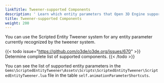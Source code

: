 ```yaml
---
linkTitle: Tweener-supported Components
description: ' Learn which entity parameters that Open 3D Engine supports in the Scripted Entity Tweener system. '
title: Tweener-supported Components
weight: 200
---
```


You can use the Scripted Entity Tweener system for any entity parameter currently recognized by the tweener system.

{{< todo issue="https://github.com/o3de/o3de.org/issues/670" >}}
Determine complete list of supported components.
{{< /todo >}}

You can see the list of supported entity parameters in the `Gems\ScriptedEntityTweener\Assets\Scripts\ScriptedEntityTweener\ScriptedEntityTweener.lua` file in the table `self.animationParameterShortcuts`.
